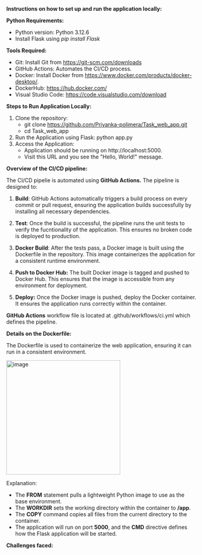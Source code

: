 **Instructions on how to set up and run the application locally:**
  
  **Python Requirements:**
  - Python version: Python 3.12.6
  - Install Flask using _pip install Flask_
  
  **Tools Required:**
  - Git: Install Git from https://git-scm.com/downloads
  - GitHub Actions: Automates the CI/CD process.
  - Docker: Install Docker from https://www.docker.com/products/docker-desktop/.
  - DockerHub: https://hub.docker.com/
  - Visual Studio Code: https://code.visualstudio.com/download
  
  **Steps to Run Application Locally:**
  1. Clone the repository: 
     - git clone https://github.com/Priyanka-polimera/Task_web_app.git
     - cd Task_web_app
  2. Run the Application using Flask:
     python app.py
  3. Access the Application:
     - Application should be running on http://localhost:5000.
     - Visit this URL and you see the "Hello, World!" message.

**Overview of the CI/CD pipeline:**

  The CI/CD pipelie is automated using **GitHub Actions.** The pipeline is designed to:
  
  1. **Build**:
     GitHub Actions automatically triggers a build process on every commit or pull request, ensuring the application builds      successfully by installing all necessary dependencies.

  2. **Test**:
     Once the build is successful, the pipeline runs the unit tests to verify the fucntionality of the application. This 
     ensures no broken code is deployed to production.
     
  3. **Docker Build**:
     After the tests pass, a Docker image is built using the Dockerfile in the repository. This image containerizes the 
     application for a consistent runtime environment.
     
  4. **Push to Docker Hub:**
     The built Docker image is tagged and pushed to Docker Hub. This ensures that the image is accessible from any 
     environment for deployment.
     
  5. **Deploy:**
     Once the Docker image is pushed, deploy the Docker container. It ensures the application runs correctly within the 
     container.
     
   **GitHub Actions** workflow file is located at .github/workflows/ci.yml which defines the pipeline.

**Details on the Dockerfile:**
 
  The Dockerfile is used to containerize the web application, ensuring it can run in a consistent environment.
 
  <img width="301" alt="image" src="https://github.com/user-attachments/assets/f01087fa-f96b-4132-9459-7fe544d0c971">
  
  Explanation:
  - The **FROM** statement pulls a lightweight Python image to use as the base environment.
  - The **WORKDIR** sets the working directory within the container to **/app**.
  - The **COPY** command copies all files from the current directory to the container.
  - The application will run on port **5000**, and the **CMD** directive defines how the Flask application will be started.

**Challenges faced:**


